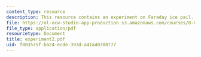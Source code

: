 ```yaml
---
content_type: resource
description: This resource contains an experiment on Faraday ice pail.
file: https://ol-ocw-studio-app-production.s3.amazonaws.com/courses/8-02-physics-ii-electricity-and-magnetism-spring-2007/f803575fba24ecde393da41a40708777_experiment2.pdf
file_type: application/pdf
resourcetype: Document
title: experiment2.pdf
uid: f803575f-ba24-ecde-393d-a41a40708777
---
```

